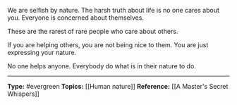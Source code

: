 We are selfish by nature. The harsh truth about life is no one cares about you. Everyone is concerned about themselves. 

These are the rarest of rare people who care about others. 

If you are helping others, you are not being nice to them. You are just expressing your nature. 

No one helps anyone. Everybody do what is in their nature to do. 


----
**Type:** #evergreen 
**Topics:** [[Human nature]]
**Reference:** [[A Master's Secret Whispers]]

